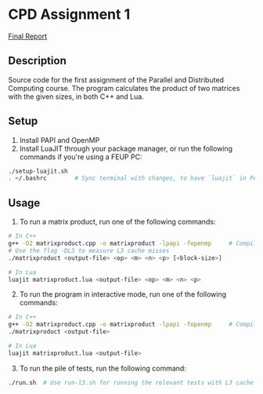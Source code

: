 # CPD Assignment 1

[Final Report](../doc/report.pdf)

## Description

Source code for the first assignment of the Parallel and Distributed Computing course. The program calculates the product of two matrices with the given sizes, in both C++ and Lua.

## Setup

1. Install PAPI and OpenMP
2. Install LuaJIT through your package manager, or run the following commands if you're using a FEUP PC:

```bash
./setup-luajit.sh
. ~/.bashrc        # Sync terminal with changes, to have `luajit` in PATH
```

## Usage

1. To run a matrix product, run one of the following commands:

```bash
# In C++
g++ -O2 matrixproduct.cpp -o matrixproduct -lpapi -fopenmp     # Compile
# Use the flag -DL3 to measure L3 cache misses
./matrixproduct <output-file> <op> <m> <n> <p> [<block-size>]

# In Lua
luajit matrixproduct.lua <output-file> <op> <m> <n> <p>
```

2. To run the program in interactive mode, run one of the following commands:

```bash
# In C++
g++ -O2 matrixproduct.cpp -o matrixproduct -lpapi -fopenmp     # Compile
./matrixproduct <output-file>

# In Lua
luajit matrixproduct.lua <output-file>
```

3. To run the pile of tests, run the following command:

```bash
./run.sh  # Use run-l3.sh for running the relevant tests with L3 cache misses
```
